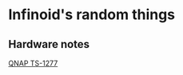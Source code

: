 # Infinoid's random things

## Hardware notes

[QNAP TS-1277](https://infinoid.github.io/hw-notes/TS-1277/)
